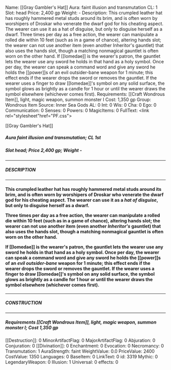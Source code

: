 Name: [[Gray Gambler's Hat]]
Aura: faint illusion and transmutation
CL: 1
Slot: head
Price: 2,400 gp
Weight: -
Description: This crumpled leather hat has roughly hammered metal studs around its brim, and is often worn by worshipers of Droskar who venerate the dwarf god for his cheating aspect. The wearer can use it as a hat of disguise, but only to disguise herself as a dwarf. Three times per day as a free action, the wearer can manipulate a rolled die within 10 feet (such as in a game of chance), altering hands slot; the wearer can not use another item (even another Inheritor's gauntlet) that also uses the hands slot, though a matching nonmagical gauntlet is often worn on the other hand. If [[Iomedae]] is the wearer's patron, the gauntlet lets the wearer use any sword he holds in that hand as a holy symbol. Once per day, the wearer can speak a command word and give any sword he holds the [[power]]s of an evil outsider-bane weapon for 1 minute; this effect ends if the wearer drops the sword or removes the gauntlet. If the wearer uses a finger to draw [[Iomedae]]'s symbol on any solid surface, the symbol glows as brightly as a candle for 1 hour or until the wearer draws the symbol elsewhere (whichever comes first).
Requirements: [[Craft Wondrous Item]], light, magic weapon, summon monster I
Cost: 1,350 gp
Group: Wondrous Item
Source: Inner Sea Gods
AL: 0
Int: 0
Wis: 0
Cha: 0
Ego: 0
Communication: 0
Senses: 0
Powers: 0
MagicItems: 0
FullText: <link rel="stylesheet"href="PF.css"><div class="heading"><p class="alignleft">[[Gray Gambler's Hat]]</p><div style="clear: both;"></div></div><div><h5><b>Aura </b>faint illusion and transmutation; <b>CL </b>1st</h5><h5><b>Slot </b>head; <b>Price </b>2,400 gp; <b>Weight </b>-</h5></div><hr/><div><h5><b>DESCRIPTION</b></h5></div><hr/><div><h4><p>This crumpled leather hat has roughly hammered metal studs around its brim, and is often worn by worshipers of Droskar who venerate the dwarf god for his cheating aspect. The wearer can use it as a <i>hat of disguise</i>, but only to disguise herself as a dwarf.</p><p>Three times per day as a free action, the wearer can manipulate a rolled die within 10 feet (such as in a game of chance), altering hands slot; the wearer can not use another item (even another <i>Inheritor's</i> gauntlet) that also uses the hands slot, though a matching nonmagical gauntlet is often worn on the other hand.</p><p>If [[Iomedae]] is the wearer's patron, the gauntlet lets the wearer use any sword he holds in that hand as a holy symbol. Once per day, the wearer can speak a command word and give any sword he holds the [[power]]s of an <i>evil outsider-bane</i> weapon for 1 minute; this effect ends if the wearer drops the sword or removes the gauntlet. If the wearer uses a finger to draw [[Iomedae]]'s symbol on any solid surface, the symbol glows as brightly as a candle for 1 hour or until the wearer draws the symbol elsewhere (whichever comes first).</p></h4></div><hr/><div><h5><b>CONSTRUCTION</b></h5></div><hr/><div><h5><b>Requirements </b>[[Craft Wondrous Item]], <i>light</i>, <i>magic weapon</i>, <i>summon monster I</i>; <b>Cost </b>1,350 gp</h5></div>
[[Destruction]]: 0
MinorArtifactFlag: 0
MajorArtifactFlag: 0
Abjuration: 0
Conjuration: 0
[[Divination]]: 0
Enchantment: 0
Evocation: 0
Necromancy: 0
Transmutation: 1
AuraStrength: faint
WeightValue: 0.0
PriceValue: 2400
CostValue: 1350
Languages: 0
BaseItem: 0
LinkText: 0
id: 3319
Mythic: 0
LegendaryWeapon: 0
Illusion: 1
Universal: 0
effects: 0
